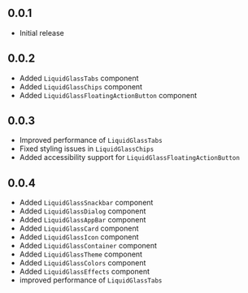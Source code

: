 ## 0.0.1

- Initial release

## 0.0.2

- Added `LiquidGlassTabs` component
- Added `LiquidGlassChips` component
- Added `LiquidGlassFloatingActionButton` component

## 0.0.3

- Improved performance of `LiquidGlassTabs`
- Fixed styling issues in `LiquidGlassChips`
- Added accessibility support for `LiquidGlassFloatingActionButton`

## 0.0.4

- Added `LiquidGlassSnackbar` component
- Added `LiquidGlassDialog` component
- Added `LiquidGlassAppBar` component
- Added `LiquidGlassCard` component
- Added `LiquidGlassIcon` component
- Added `LiquidGlassContainer` component
- Added `LiquidGlassTheme` component
- Added `LiquidGlassColors` component
- Added `LiquidGlassEffects` component
- improved performance of `LiquidGlassTabs`